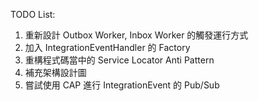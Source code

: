 TODO List:
1. 重新設計 Outbox Worker, Inbox Worker 的觸發運行方式
2. 加入 IntegrationEventHandler 的 Factory
3. 重構程式碼當中的 Service Locator Anti Pattern
3. 補充架構設計圖
4. 嘗試使用 CAP 進行 IntegrationEvent 的 Pub/Sub